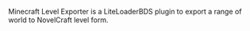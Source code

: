 Minecraft Level Exporter is a LiteLoaderBDS plugin to export a range of world to NovelCraft level form.